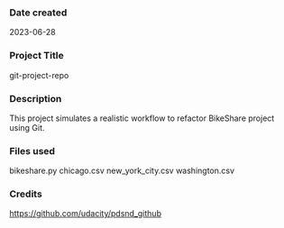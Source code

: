 ### Date created
2023-06-28

### Project Title
git-project-repo

### Description
This project simulates a realistic workflow to refactor BikeShare project using Git. 

### Files used
bikeshare.py
chicago.csv
new_york_city.csv
washington.csv

### Credits
https://github.com/udacity/pdsnd_github

